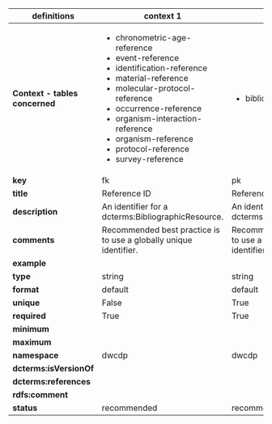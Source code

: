| definitions | context 1 |context 2 |
|-|-|-|
| **Context - tables concerned** | <ul><li>chronometric-age-reference</li><li>event-reference</li><li>identification-reference</li><li>material-reference</li><li>molecular-protocol-reference</li><li>occurrence-reference</li><li>organism-interaction-reference</li><li>organism-reference</li><li>protocol-reference</li><li>survey-reference</li></ul> | <ul><li>bibliographic-resource</li></ul> |
| **key** | fk | pk |
| **title** | Reference ID | Reference ID |
| **description** | An identifier for a dcterms:BibliographicResource. | An identifier for a dcterms:BibliographicResource. |
| **comments** | Recommended best practice is to use a globally unique identifier. | Recommended best practice is to use a globally unique identifier. |
| **example** |  |  |
| **type** | string | string |
| **format** | default | default |
| **unique** | False | True |
| **required** | True | True |
| **minimum** |  |  |
| **maximum** |  |  |
| **namespace** | dwcdp | dwcdp |
| **dcterms:isVersionOf** |  |  |
| **dcterms:references** |  |  |
| **rdfs:comment** |  |  |
| **status** | recommended | recommended |
